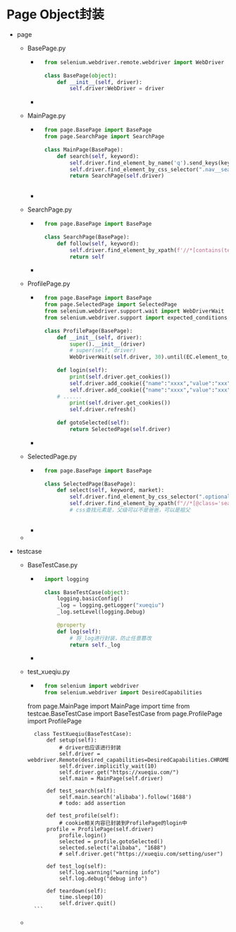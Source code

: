

# Page Object封装

- page

    - BasePage.py

        - ```python
            from selenium.webdriver.remote.webdriver import WebDriver
            
            class BasePage(object):
                def __init__(self, driver):
                    self.driver:WebDriver = driver
            ```

        - 

    - MainPage.py

        - ```python
            from page.BasePage import BasePage
            from page.SearchPage import SearchPage
            
            class MainPage(BasePage):
                def search(self, keyword):
                    self.driver.find_element_by_name('q').send_keys(keyword)
                    self.driver.find_element_by_css_selector(".nav__search button").click()	#css选择器，找到一个类后可用空格后面加其他类型进行定位
                    return SearchPage(self.driver)
                    
            ```

        - 

    - SearchPage.py

        - ```python
            from page.BasePage import BasePage
            
            class SearchPage(BasePage):
                def follow(self, keyword):
                    self.driver.find_element_by_xpath(f'//*[contains(text(),"{keyword}")]/../../../..//*[@class="follow__control"]').click()
                    return self
            ```

        - 

    - ProfilePage.py

        - ```python
            from page.BasePage import BasePage
            from page.SelectedPage import SelectedPage
            from selenium.webdriver.support.wait import WebDriverWait
            from selenium.webdriver.support import expected_conditions as EC
            
            class ProfilePage(BasePage):
                def __init__(self, driver):
                    super().__init__(driver)
                    # super(self, driver)
                    WebDriverWait(self.driver, 30).until(EC.element_to_be_clickable((By.CSS_SELECTOR, "dingweixinxi")))		# 显示等待
                    
                def login(self):
                    print(self.driver.get_cookies())
                    self.driver.add_cookie({"name":"xxxx","value":"xxx"})
                    self.driver.add_cookie({"name":"xxxx","value":"xxx"})
                # ......
                    print(self.driver.get_cookies())
                    self.driver.refresh()
                
                def gotoSelected(self):
                    return SelectedPage(self.driver)
            ```
            
        - 

    - SelectedPage.py

        - ```python
            from page.BasePage import BasePage
            
            class SelectedPage(BasePage):
                def select(self, keyword, market):
                    self.driver.find_element_by_css_selector(".optional .search_dropdown input").send_keys(keyword)
                    self.driver.find_element_by_xpath(f"//*[@class='search_dropdown_list']//li[contains(text(), '{market}']").click()
                    # css查找元素是，父级可以不是爸爸，可以是祖父
                    
            ```

        - 

    - 

- testcase

    - BaseTestCase.py

        - ```python
            import logging
            
            class BaseTestCase(object):
                logging.basicConfig()
                _log = logging.getLogger("xueqiu")
                _log.setLevel(logging.Debug)
                
                @property
                def log(self):
                    # 将_log进行封装，防止任意篡改
                    return self._log
            ```
    
        - 
    
    - test_xueqiu.py
    
        - ```python
            from selenium import webdriver
            from selenium.webdriver import DesiredCapabilities
        from page.MainPage import MainPage
            import time
            from testcae.BaseTestCase import BaseTestCase
            from page.ProfilePage import ProfilePage
            
            class TestXueqiu(BaseTestCase):
                def setup(self):
                    # driver也应该进行封装
                    self.driver = webdriver.Remote(desired_capabilities=DesiredCapabilities.CHROME)
                    self.driver.implicitly_wait(10)
                    self.driver.get("https://xueqiu.com/")
                    self.main = MainPage(self.driver)
                
                def test_search(self):
                    self.main.search('alibaba').follow('1688')
                    # todo: add assertion
                
                def test_profile(self):
                    # cookie相关内容已封装到ProfilePage的login中
                profile = ProfilePage(self.driver)
                    profile.login()
                    selected = profile.gotoSelected()
                    selected.select("alibaba", "1688")
                    # self.driver.get("https://xueqiu.com/setting/user")
                
                def test_log(self):
                    self.log.warning("warning info")
                    self.log.debug("debug info")
                
                def teardown(self):
                    time.sleep(10)
                    self.driver.quit()
            ```
    
    - 